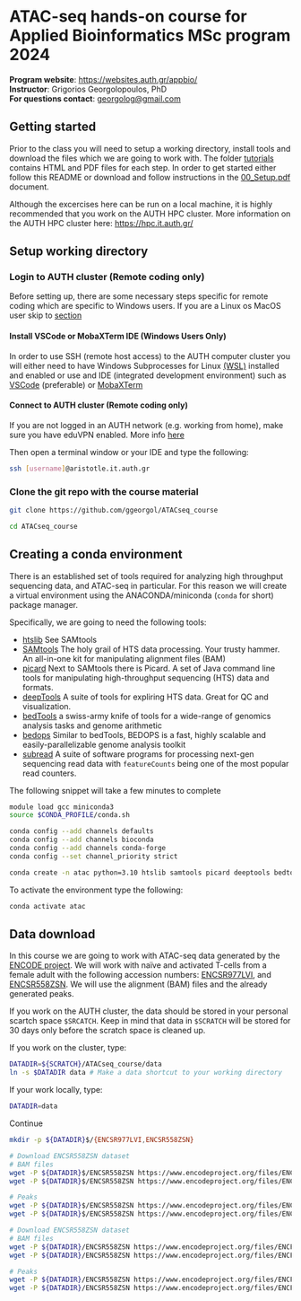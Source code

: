 <h1> ATAC-seq hands-on course for Applied Bioinformatics MSc program 2024</h1>

<b>Program website</b>: https://websites.auth.gr/appbio/<br>
<b>Instructor</b>: Grigorios Georgolopoulos, PhD<br>
<b>For questions contact</b>: georgolog@gmail.com


<h2>Getting started</h2>

Prior to the class you will need to setup a working directory, install tools and download the files which we are going to work with. The folder [tutorials](tutorials/) contains HTML and PDF files for each step. In order to get started either follow this README or download and follow instructions in the [00_Setup.pdf](tutorials/00_Setup.pdf) document. 

Although the excercises here can be run on a local machine, it is highly recommended that you work on the AUTH HPC cluster. More information on the AUTH HPC cluster here: https://hpc.it.auth.gr/

<h2>Setup working directory</h2>

<h3>Login to AUTH cluster (Remote coding only)</h3>

Before setting up, there are some necessary steps specific for remote coding which are specific to Windows users. If you are a Linux os MacOS user skip to [section](#unix-linuxmacos-users)

<h4>Install VSCode or MobaXTerm IDE (Windows Users Only)</h4>

In order to use SSH (remote host access) to the AUTH computer cluster you will either need to have Windows Subprocesses for Linux [(WSL)](https://learn.microsoft.com/en-us/windows/wsl/install) installed and enabled or use and IDE (integrated development environment) such as [VSCode](https://code.visualstudio.com/) (preferable) or [MobaXTerm](https://mobaxterm.mobatek.net/)

<h4>Connect to AUTH cluster (Remote coding only)</h4>

If you are not logged in an AUTH network (e.g. working from home), make sure you have eduVPN enabled. More info [here](https://it.auth.gr/manuals/eduvpn/)

Then open a terminal window or your IDE and type the following:

```bash
ssh [username]@aristotle.it.auth.gr
```

<h3>Clone the git repo with the course material</h3>

```bash
git clone https://github.com/ggeorgol/ATACseq_course

cd ATACseq_course
```

<h2>Creating a conda environment</h2>

There is an established set of tools required for analyzing high throughput sequencing data, and ATAC-seq in particular. For this reason we will create a virtual environment using the ANACONDA/miniconda (`conda` for short) package manager. 

Specifically, we are going to need the following tools:

* [htslib](http://www.htslib.org/)  See SAMtools
* [SAMtools](http://www.htslib.org/) The holy grail of HTS data processing. Your trusty hammer. An all-in-one kit for manipulating alignment files (BAM)
* [picard](https://broadinstitute.github.io/picard/) Next to SAMtools there is Picard. A set of Java command line tools for manipulating high-throughput sequencing (HTS) data and formats.
* [deepTools](https://deeptools.readthedocs.io/en/develop/) A suite of tools for expliring HTS data. Great for QC and visualization.
* [bedTools](https://bedtools.readthedocs.io/en/latest/) a swiss-army knife of tools for a wide-range of genomics analysis tasks and genome arithmetic
* [bedops](https://bedops.readthedocs.io/en/latest/) Similar to bedTools, BEDOPS is a fast, highly scalable and easily-parallelizable genome analysis toolkit
* [subread](https://subread.sourceforge.net/) A suite of software programs for processing next-gen sequencing read data with `featureCounts` being one of the most popular read counters.

The following snippet will take a few minutes to complete

```bash
module load gcc miniconda3
source $CONDA_PROFILE/conda.sh

conda config --add channels defaults
conda config --add channels bioconda
conda config --add channels conda-forge
conda config --set channel_priority strict

conda create -n atac python=3.10 htslib samtools picard deeptools bedtools bedops subread
```

To activate the environment type the following:

```bash
conda activate atac
```

<h2>Data download</h2>

In this course we are going to work with ATAC-seq data generated by the [ENCODE project](https://www.encodeproject.org/matrix/?type=Experiment&control_type!=*&status=released&perturbed=false&assay_title=ATAC-seq). We will work with naïve and activated T-cells from a female adult with the following accession numbers: [ENCSR977LVI](https://www.encodeproject.org/experiments/ENCSR977LVI/), and [ENCSR558ZSN](https://www.encodeproject.org/experiments/ENCSR558ZSN/). We will use the alignment (BAM) files and the already generated peaks.

If you work on the AUTH cluster, the data should be stored in your personal scartch space `$SRCATCH`. Keep in mind that data in `$SCRATCH` will be stored for 30 days only before the scratch space is cleaned up.

If you work on the cluster, type:
```bash
DATADIR=${SCRATCH}/ATACseq_course/data
ln -s $DATADIR data # Make a data shortcut to your working directory
```

If your work locally, type:
```bash
DATADIR=data
```

Continue
```bash
mkdir -p ${DATADIR}$/{ENCSR977LVI,ENCSR558ZSN}

# Download ENCSR558ZSN dataset
# BAM files
wget -P ${DATADIR}$/ENCSR558ZSN https://www.encodeproject.org/files/ENCFF287DFF/@@download/ENCFF287DFF.bam
wget -P ${DATADIR}$/ENCSR558ZSN https://www.encodeproject.org/files/ENCFF218OSF/@@download/ENCFF218OSF.bam

# Peaks
wget -P ${DATADIR}$/ENCSR558ZSN https://www.encodeproject.org/files/ENCFF002MKC/@@download/ENCFF002MKC.bed.gz
wget -P ${DATADIR}$/ENCSR558ZSN https://www.encodeproject.org/files/ENCFF235RAD/@@download/ENCFF235RAD.bed.gz

# Download ENCSR558ZSN dataset
# BAM files
wget -P ${DATADIR}/ENCSR558ZSN https://www.encodeproject.org/files/ENCFF287DFF/@@download/ENCFF287DFF.bam
wget -P ${DATADIR}/ENCSR558ZSN https://www.encodeproject.org/files/ENCFF218OSF/@@download/ENCFF218OSF.bam

# Peaks
wget -P ${DATADIR}/ENCSR558ZSN https://www.encodeproject.org/files/ENCFF235RAD/@@download/ENCFF235RAD.bed.gz
wget -P ${DATADIR}/ENCSR558ZSN https://www.encodeproject.org/files/ENCFF002MKC/@@download/ENCFF002MKC.bed.gz
```
